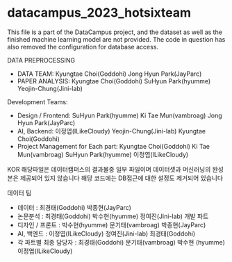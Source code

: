 # datacampus_2023_hotsixteam
This file is a part of the DataCampus project, and the dataset as well as the finished machine learning model are not provided.
The code in question has also removed the configuration for database access.

DATA PREPROCESSING
 - DATA TEAM: Kyungtae Choi(Goddohi) Jong Hyun Park(JayParc)
 - PAPER ANALYSIS: Kyungtae Choi(Goddohi)  SuHyun Park(hyumme) Yeojin-Chung(Jini-lab)

Development Teams:
- Design / Frontend: SuHyun Park(hyumme) Ki Tae Mun(vambroag) Jong Hyun Park(JayParc)
- AI, Backend: 이정엽(ILikeCloudy) Yeojin-Chung(Jini-lab) Kyungtae Choi(Goddohi)
- Project Management for Each part: Kyungtae Choi(Goddohi) Ki Tae Mun(vambroag) SuHyun Park(hyumme) 이정엽(ILikeCloudy) 

KOR
해당파일은 데이터캠퍼스의 결과물중 일부 파일이며 데이터셋과 머신러닝의 완성본은 제공되어 있지 않습니다
해당 코드에는 DB접근에 대한 설정도 제거되어 있습니다

데이터 팀
 - 데이터 : 최경태(Goddohi) 박종현(JayParc)
 - 논문분석 : 최경태(Goddohi) 박수현(hyumme) 정여진(Jini-lab)
개발 파트
- 디자인 / 프론트 :  박수현(hyumme) 문기태(vambroag) 박종현(JayParc)
- AI, 백엔드 : 이정엽(ILikeCloudy) 정여진(Jini-lab) 최경태(Goddohi)
- 각 파트별 최종 담당자 : 최경태(Goddohi) 문기태(vambroag) 박수현 (hyumme) 이정엽(ILikeCloudy) 

